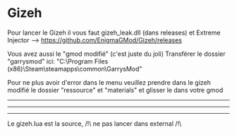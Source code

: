 # Gizeh
Pour lancer le Gizeh il vous faut gizeh_leak.dll (dans releases) et Extreme Injector
--> https://github.com/EnigmaGMod/Gizeh/releases

Vous avez aussi le "gmod modifié" (c'est juste du joli)
Transférer le dossier "garrysmod" ici: "C:\Program Files (x86)\Steam\steamapps\common\GarrysMod"

Pour ne plus avoir d'error dans le menu veuillez prendre dans le gizeh modifié le dossier "ressource" et "materials" et glisser le dans votre gmod

---

---

---
Le gizeh.lua est la source, /!\ ne pas lancer dans external /!\
